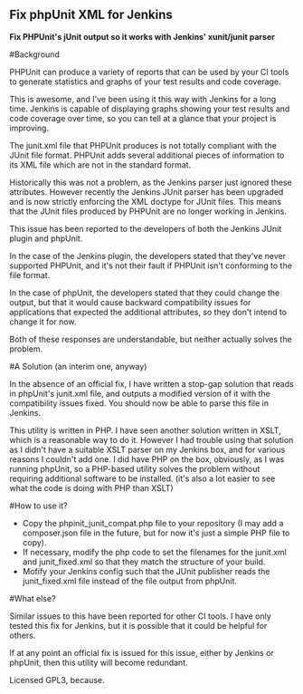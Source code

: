## Fix phpUnit XML for Jenkins

**Fix PHPUnit's jUnit output so it works with Jenkins' xunit/junit parser**


#Background

PHPUnit can produce a variety of reports that can be used by your CI tools to generate statistics and graphs of your test results and code coverage.

This is awesome, and I've been using it this way with Jenkins for a long time. Jenkins is capable of displaying graphs showing your test results and code coverage over time, so you can tell at a glance that your project is improving.

The junit.xml file that PHPUnit produces is not totally compliant with the JUnit file format. PHPUnit adds several additional pieces of information to its XML file which are not in the standard format.

Historically this was not a problem, as the Jenkins parser just ignored these attributes. However recently the Jenkins JUnit parser has been upgraded and is now strictly enforcing the XML doctype for JUnit files. This means that the JUnit files produced by PHPUnit are no longer working in Jenkins.

This issue has been reported to the developers of both the Jenkins JUnit plugin and phpUnit.

In the case of the Jenkins plugin, the developers stated that they've never supported PHPUnit, and it's not their fault if PHPUnit isn't conforming to the file format.

In the case of phpUnit, the developers stated that they could change the output, but that it would cause backward compatibility issues for applications that expected the additional attributes, so they don't intend to change it for now.

Both of these responses are understandable, but neither actually solves the problem.


#A Solution (an interim one, anyway)

In the absence of an official fix, I have written a stop-gap solution that reads in phpUnit's junit.xml file, and outputs a modified version of it with the compatibility issues fixed. You should now be able to parse this file in Jenkins.

This utility is written in PHP. I have seen another solution written in XSLT, which is a reasonable way to do it. However I had trouble using that solution as I didn't have a suitable XSLT parser on my Jenkins box, and for various reasons I couldn't add one. I did have PHP on the box, obviously, as I was running phpUnit, so a PHP-based utility solves the problem without requiring additional software to be installed. (it's also a lot easier to see what the code is doing with PHP than XSLT)


#How to use it?

* Copy the phpinit_junit_compat.php file to your repository (I may add a composer.json file in the future, but for now it's just a simple PHP file to copy).
* If necessary, modify the php code to set the filenames for the junit.xml and junit_fixed.xml so that they match the structure of your build.
* Mofify your Jenkins config such that the JUnit publisher reads the junit_fixed.xml file instead of the file output from phpUnit.


#What else?

Similar issues to this have been reported for other CI tools. I have only tested this fix for Jenkins, but it is possible that it could be helpful for others.

If at any point an official fix is issued for this issue, either by Jenkins or phpUnit, then this utility will become redundant.

Licensed GPL3, because.
